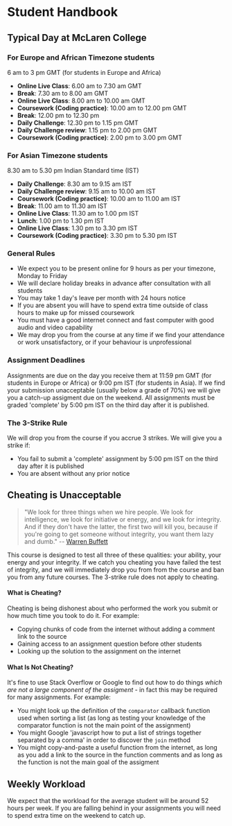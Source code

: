# Student Handbook

## Typical Day at McLaren College
### For Europe and African Timezone students
6 am to 3 pm GMT (for students in Europe and Africa)
- **Online Live Class**: 6.00 am to 7.30 am GMT
- **Break**: 7.30 am to 8.00 am GMT
- **Online Live Class**: 8.00 am to 10.00 am GMT
- **Coursework (Coding practice)**: 10.00 am to 12.00 pm GMT
- **Break**: 12.00 pm to 12.30 pm
- **Daily Challenge**: 12.30 pm to 1.15 pm GMT
- **Daily Challenge review**: 1.15 pm to 2.00 pm GMT
- **Coursework (Coding practice)**: 2.00 pm to 3.00 pm GMT
 

### For Asian Timezone students
8.30 am to 5.30 pm Indian Standard time (IST)
- **Daily Challenge**: 8.30 am to 9.15 am IST
- **Daily Challenge review**: 9.15 am to 10.00 am IST
- **Coursework (Coding practice)**: 10.00 am to 11.00 am IST
- **Break**: 11.00 am to 11.30 am IST
- **Online Live Class**: 11.30 am to 1.00 pm IST
- **Lunch**: 1.00 pm to 1.30 pm IST
- **Online Live Class**: 1.30 pm to 3.30 pm IST
- **Coursework (Coding practice)**: 3.30 pm to 5.30 pm IST


### General Rules
- We expect you to be present online for 9 hours as per your timezone, Monday to Friday
- We will declare holiday breaks in advance after consultation with all students  
- You may take 1 day's leave per month with 24 hours notice
- If you are absent you will have to spend extra time outside of class hours to make up for missed coursework
- You must have a good internet connect and fast computer with good audio and video capability 
- We may drop you from the course at any time if we find your attendance or work unsatisfactory, or if your behaviour is unprofessional


### Assignment Deadlines
Assignments are due on the day you receive them at 11:59 pm GMT (for students in Europe or Africa) or 9:00 pm IST (for students in Asia).  If we find your submission unacceptable (usually below a grade of 70%) we will give you a catch-up assigment due on the weekend.  All assignments must be graded 'complete' by 5:00 pm IST on the third day after it is published. 

### The 3-Strike Rule
We will drop you from the course if you accrue 3 strikes.  We will give you a strike if:
- You fail to submit a 'complete' assignment by 5:00 pm IST on the third day after it is published 
- You are absent without any prior notice

## Cheating is Unacceptable

> "We look for three things when we hire people. We look for intelligence, we look for initiative or energy, and we 
> look for integrity. And if they don't have the latter, the first two will kill you, because if you're going to 
> get someone without integrity, you want them lazy and dumb."
>  -- [Warren Buffett](https://www.businessinsider.com/warren-buffett-hire-people-with-integrity-heres-how-to-find-them-9?r=AU&IR=T) 

This course is designed to test all three of these qualities: your ability, your energy and your integrity.  If we catch you cheating you have failed the test of integrity, and we will immediately drop you from from the course and ban you from any future courses.  The 3-strike rule does not apply to cheating.

#### What is Cheating?
Cheating is being dishonest about who performed the work you submit or how much time you took to do it.  For example:
- Copying chunks of code from the internet without adding a comment link to the source
- Gaining access to an assignment question before other students
- Looking up the solution to the assignment on the internet 

#### What Is Not Cheating?
It's fine to use Stack Overflow or Google to find out how to do things *which are not a large component of the assigment* - in fact this may be required for many assignments.  For example:
- You might look up the definition of the `comparator` callback function used when sorting a list (as long as testing your knowledge of the comparator function is not the main point of the assignment)
- You might Google 'javascript how to put a list of strings together separated by a comma' in order to discover the `join` method
- You might copy-and-paste a useful function from the internet, as long as you add a link to the source in the function comments and as long as the function is not the main goal of the assigment

## Weekly Workload
We expect that the workload for the average student will be around 52 hours per week.  If you are falling behind in your 
assignments you will need to spend extra time on the weekend to catch up.
 
